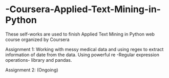 # -Coursera-Applied-Text-Mining-in-Python

These self-works are used to finish Applied Text Mining in Python web course organized by Coursera

Assignment 1:
  Working with messy medical data and using regex to extract information of date from the data.
  Using powerful re -Regular expression operations- library and pandas.

Assignment 2:
  (Ongoing)
